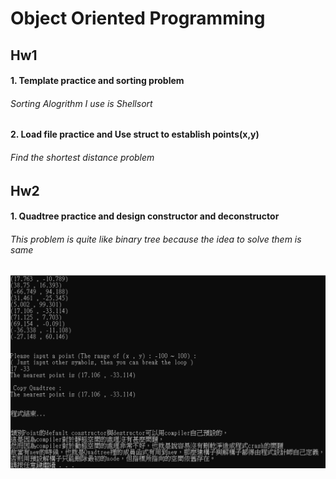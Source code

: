 # Object Oriented Programming
## Hw1
#### 1. Template practice and sorting problem
###### Sorting Alogrithm I use is Shellsort
#### 2. Load file practice and Use struct to establish points(x,y)
###### Find the shortest distance problem
## Hw2
#### 1. Quadtree practice and design constructor and deconstructor
###### This problem is quite like binary tree because the idea to solve them is same
 <img src = "https://github.com/ab458629/Object-Oriented-Programming/blob/main/Hw2/HW02/HW02_Result.PNG" width = "800" alt="首頁"/>
